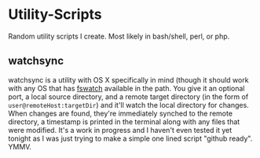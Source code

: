 Utility-Scripts
===============

Random utility scripts I create. Most likely in bash/shell, perl, or php.


## watchsync
watchsync is a utility with OS X specifically in mind (though it should
work with any OS that has [fswatch](http://manned.org/fswatch/0c99f664)
available in the path. You give it an optional port, a local source
directory, and a remote target directory (in the form of
`user@remoteHost:targetDir`) and it'll watch the local directory for
changes. When changes are found, they're immediately synched to the
remote directory, a timestamp is printed in the terminal along with any
files that were modified. It's a work in progress and I haven't even
tested it yet tonight as I was just trying to make a simple one lined
script "github ready". YMMV.
